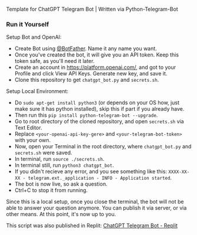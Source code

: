 Template for ChatGPT Telegram Bot | Written via Python-Telegram-Bot

### Run it Yourself
Setup Bot and OpenAI:
* Create Bot using [@BotFather](https://t.me/BotFather). Name it any name you want.
* Once you've created the bot, it will give you an API token. Keep this token safe, as you'll need it later.
* Create an account in https://platform.openai.com/, and got to your Profile and click View API Keys. Generate new key, and save it.
* Clone this repository to get `chatgpt_bot.py` and `secrets.sh`.

Setup Local Environment:
* Do `sudo apt-get install python3` (or depends on your OS how, just make sure it has python installed), skip this if part if you already have.
* Then run this `pip install python-telegram-bot --upgrade`.
* Go to root directory of the cloned repository, and open `secrets.sh` via Text Editor.
* Replace `<your-openai-api-key-gere>` and `<your-telegram-bot-token>` with your own.
* Now, open your Terminal in the root directory, where `chatgpt_bot.py` and `secrets.sh` were saved.
* In terminal, run `source ./secrets.sh`.
* In terminal still, run `python3 chatgpt_bot`.
* If you didn't recieve any error, and you see something like this: `XXXX-XX-XX - telegram.ext._application - INFO - Application started`.
* The bot is now live, so ask a question.
* Ctrl+C to stop it from running.

Since this is a local setup, once you close the terminal, the bot will not be able to answer your question anymore. You can publish it via server, or via other means. At this point, it's now up to you.

This script was also published in Replit: [ChatGPT Telegram Bot - Replit](https://replit.com/@CarloDee/ChatGPT-Telegram-Bot)
